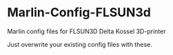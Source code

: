 # Marlin-Config-FLSUN3d
Marlin config files for FLSUN3D Delta Kossel 3D-printer

Just overwrite your existing config files with these.
